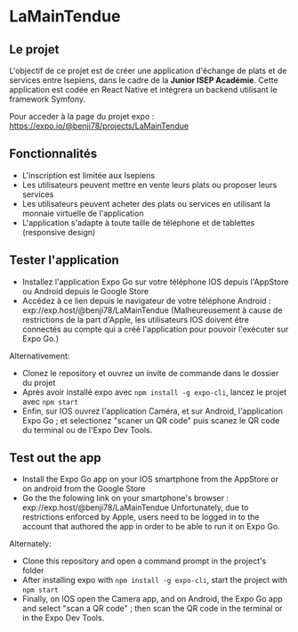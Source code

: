 # LaMainTendue

## Le projet

L'objectif de ce projet est de créer une application d'échange de plats et de services entre Isepiens, dans le cadre de la **Junior ISEP Académie**. Cette application est codée en React Native et intègrera un backend utilisant le framework Symfony.

Pour acceder à la page du projet expo : https://expo.io/@benji78/projects/LaMainTendue

## Fonctionnalités

- L'inscription est limitée aux Isepiens
- Les utilisateurs peuvent mettre en vente leurs plats ou proposer leurs services
- Les utilisateurs peuvent acheter des plats ou services en utilisant la monnaie virtuelle de l'application
- L'application s'adapte à toute taille de téléphone et de tablettes (responsive design)

## Tester l'application

- Installez l'application Expo Go sur votre téléphone IOS depuis l'AppStore ou Android depuis le Google Store
- Accédez à ce lien depuis le navigateur de votre téléphone Android : exp://exp.host/@benji78/LaMainTendue (Malheureusement à cause de restrictions de la part d'Apple, les utilisateurs IOS doivent être connectés au compte qui a créé l'application pour pouvoir l'exécuter sur Expo Go.)

Alternativement:
- Clonez le repository et ouvrez un invite de commande dans le dossier du projet
- Après avoir installé expo avec `npm install -g expo-cli`, lancez le projet avec `npm start`
- Enfin, sur IOS ouvrez l'application Caméra, et sur Android, l'application Expo Go ; et selectionez "scaner un QR code" puis scanez le QR code du terminal ou de l'Expo Dev Tools.


## Test out the app
- Install the Expo Go app on your IOS smartphone from the AppStore or on android from the Google Store
- Go the the folowing link on your smartphone's browser : exp://exp.host/@benji78/LaMainTendue
Unfortunately, due to restrictions enforced by Apple, users need to be logged in to the account that authored the app in order to be able to run it on Expo Go.

Alternately:
- Clone this repository and open a command prompt in the project's folder
- After installing expo with `npm install -g expo-cli`, start the project with `npm start`
- Finally, on IOS open the Camera app, and on Android, the Expo Go app and select "scan a QR code" ; then scan the QR code in the terminal or in the Expo Dev Tools.
